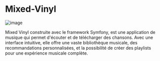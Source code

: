 # Mixed-Vinyl
![image](https://github.com/Dzeineb/Mixed-Vinyl/assets/172115443/6c7f0236-066c-4f3b-9478-f8904c4f6e15)


Mixed Vinyl construite avec le framework  Symfony, est une application de musique qui permet d'écouter et de télécharger des chansons. Avec une interface intuitive, elle offre une vaste bibliothèque musicale, des recommandations personnalisées, et la possibilité de créer des playlists pour une expérience musicale complète.
